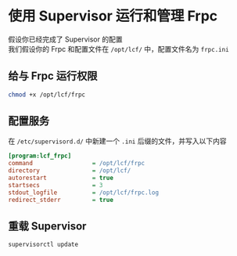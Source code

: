 # 使用 Supervisor 运行和管理 Frpc

假设你已经完成了 Supervisor 的配置  
我们假设你的 Frpc 和配置文件在 `/opt/lcf/` 中，配置文件名为 `frpc.ini`

## 给与 Frpc 运行权限

```sh
chmod +x /opt/lcf/frpc
```

## 配置服务

在 `/etc/supervisord.d/` 中新建一个 `.ini` 后缀的文件，并写入以下内容

```ini
[program:lcf_frpc]
command                 = /opt/lcf/frpc
directory               = /opt/lcf/
autorestart             = true
startsecs               = 3
stdout_logfile          = /opt/lcf/frpc.log
redirect_stderr         = true
```

## 重载 Supervisor

```sh
supervisorctl update
```

